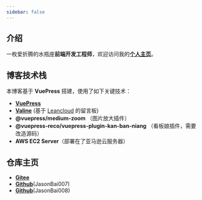 ```yaml
---
sidebar: false
---
```


## 介绍

一枚爱折腾的水瓶座**前端开发工程师**，欢迎访问我的[**个人主页**](https://jasonbai008.github.io/lubanseven/)。

## 博客技术栈

本博客基于 **VuePress** 搭建，使用了如下关键技术：

- [**VuePress**](https://vuepress.vuejs.org/zh/guide/)
- [**Valine**](https://valine.js.org/) (基于 [Leancloud](https://www.leancloud.cn/) 的留言板)
- **@vuepress/medium-zoom** （图片放大插件）
- **@vuepress-reco/vuepress-plugin-kan-ban-niang** （看板娘插件，需要改造源码）
- **AWS EC2 Server**（部署在了亚马逊云服务器）

## 仓库主页

- [**Gitee**](https://gitee.com/lubanseven)
- [**Github**](https://github.com/JasonBai007)(JasonBai007)
- [**Github**](https://github.com/JasonBai008)(JasonBai008)
